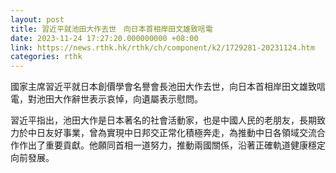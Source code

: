 ```yaml
---
layout: post
title: 習近平就池田大作去世　向日本首相岸田文雄致唁電
date: 2023-11-24 17:27:20.000000000 +08:00
link: https://news.rthk.hk/rthk/ch/component/k2/1729281-20231124.htm
categories: rthk
---
```


國家主席習近平就日本創價學會名譽會長池田大作去世，向日本首相岸田文雄致唁電，對池田大作辭世表示哀悼，向遺屬表示慰問。

習近平指出，池田大作是日本著名的社會活動家，也是中國人民的老朋友，長期致力於中日友好事業，曾為實現中日邦交正常化積極奔走，為推動中日各領域交流合作作出了重要貢獻。他願同首相一道努力，推動兩國關係，沿著正確軌道健康穩定向前發展。
